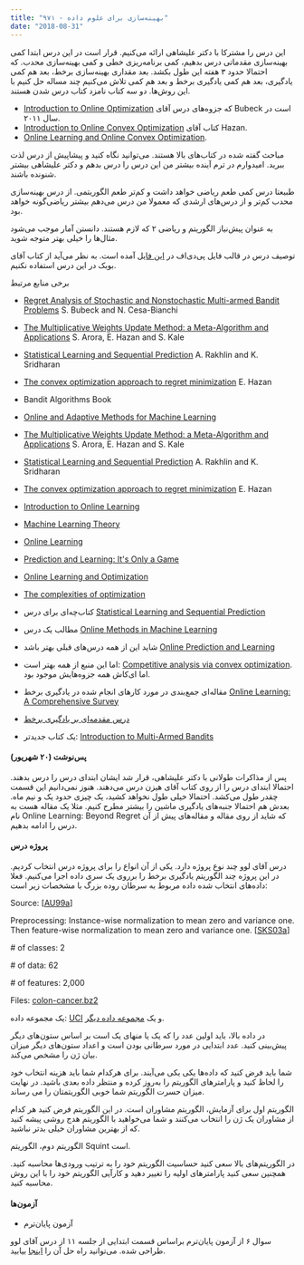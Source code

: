 ```yaml
---
title: "بهینه‌سازی برای علوم داده - ۹۷۱"
date: "2018-08-31"
---
```


این درس را مشترکا با دکتر علیشاهی ارائه می‌کنیم. قرار است در این درس ابتدا کمی بهینه‌سازی مقدماتی درس بدهیم، کمی برنامه‌ریزی خطی و کمی بهینه‌سازی محدب. که احتمالا حدود ۳ هفته این طول بکشد. بعد مقداری بهینه‌سازی برخط، بعد هم کمی یادگیری، بعد هم کمی یادگیری برخط و بعد هم کمی تلاش می‌کنیم چند مساله حل کنیم با این روش‌ها. دو سه کتاب نامزد کتاب درس شدن هستند. 

- [Introduction to Online Optimization](http://sbubeck.com/BubeckLectureNotes.pdf) که جزوه‌های درس آقای Bubeck است در سال ۲۰۱۱.
- [Introduction to Online Convex Optimization](http://ocobook.cs.princeton.edu/OCObook.pdf) کتاب آقای Hazan.
- [Online Learning and Online Convex Optimization](https://www.cs.huji.ac.il/~shais/papers/OLsurvey.pdf).

مباحث گفته شده در کتاب‌های بالا هستند. می‌توانید نگاه کنید و پیشاپیش از درس لذت ببرید. امیدوارم در ترم آینده بیشتر من این درس را درس بدهم و دکتر علیشاهی بیشتر شنونده باشند.

طبیعتا درس کمی طعم ریاضی خواهد داشت و کم‌تر طعم الگوریتمی. از درس بهینه‌سازی محدب کم‌تر و از درس‌های ارشدی که معمولا من درس می‌دهم بیشتر ریاضی‌گونه خواهد بود.

به عنوان پیش‌نیاز الگوریتم و ریاضی ۲ که لازم هستند. دانستن آمار موجب می‌شود مثال‌ها را خیلی بهتر متوجه شوید.

توصیف درس در قالب فایل پی‌دی‌اف در [این فایل](http://old.foroughmand.ir/wp-content/uploads/courses/971/opt4ds-971/opt4ds-desc-971.pdf) آمده است. به نظر می‌آید از کتاب آقای بوبک در این درس استفاده نکنیم.

برخی منابع مرتبط

- [Regret Analysis of Stochastic and Nonstochastic Multi-armed Bandit Problems](http://research.microsoft.com/en-us/um/people/sebubeck/SurveyBCB12.pdf) S. Bubeck and N. Cesa-Bianchi
- [The Multiplicative Weights Update Method: a Meta-Algorithm and Applications](http://theoryofcomputing.org/articles/v008a006/) S. Arora, E. Hazan and S. Kale 
- [Statistical Learning and Sequential Prediction](http://www.cs.cornell.edu/~sridharan/lecnotes.pdf) A. Rakhlin and K. Sridharan 
- [The convex optimization approach to regret minimization](http://www.cs.princeton.edu/~ehazan/papers/OCO-survey.pdf) E. Hazan
- Bandit Algorithms Book  
    
- [Online and Adaptive Methods for Machine Learning](https://courses.cs.washington.edu/courses/cse599i/18wi/)
- [The Multiplicative Weights Update Method: a Meta-Algorithm and Applications](http://theoryofcomputing.org/articles/v008a006/) S. Arora, E. Hazan and S. Kale 
- [Statistical Learning and Sequential Prediction](http://www.cs.cornell.edu/~sridharan/lecnotes.pdf) A. Rakhlin and K. Sridharan 
- [The convex optimization approach to regret minimization](http://www.cs.princeton.edu/~ehazan/papers/OCO-survey.pdf) E. Hazan   
    
- [Introduction to Online Learning](http://www-bcf.usc.edu/~haipengl/courses/CSCI699//)
- [Machine Learning Theory](http://www.cs.cornell.edu/courses/cs6783/2015fa/)
- [Online Learning](https://courses.cs.washington.edu/courses/cse599s/14sp/index.html)  
    
- [Prediction and Learning: It's Only a Game](http://web.eecs.umich.edu/~jabernet/eecs598course/fall2013/web/)
- [Online Learning and Optimization](https://www.cse.iitk.ac.in/users/purushot/courses/olo/2015-16-w/index.php)
- [The complexities of optimization](https://blogs.princeton.edu/imabandit/orf523-the-complexities-of-optimization/)
- کتاب‌چه‌ای برای درس [Statistical Learning and Sequential Prediction](http://www.mit.edu/~rakhlin/courses/stat928/stat928_notes.pdf)
- مطالب یک درس [Online Methods in Machine Learning](http://www.mit.edu/~rakhlin/6.883/)  
    
- شاید این از همه درس‌های قبلی بهتر باشد [Online Prediction and Learning](http://www.ece.iisc.ernet.in/~aditya/E1245_F15.html)
- اما این منبع از همه بهتر است: [Competitive analysis via convex optimization](https://homes.cs.washington.edu/~jrl/teaching/cse599I-spring-2018/). اما ای‌کاش همه جزوه‌هایش موجود بود.
- مقاله‌ای جمع‌بندی در مورد کارهای انجام شده در یادگیری برخط [Online Learning: A Comprehensive Survey](https://arxiv.org/pdf/1802.02871.pdf)
- [درس مقدمه‌ای بر یادگیری برخط](http://www-bcf.usc.edu/~haipengl/courses/CSCI699//) 
- یک کتاب جدیدتر: [Introduction to Multi-Armed Bandits](https://arxiv.org/abs/1904.07272)

#### پس‌نوشت (۲۰ شهریور)

پس از مذاکرات طولانی با دکتر علیشاهی، قرار شد ایشان ابتدای درس را درس بدهند. احتمالا ابتدای درس را از روی کتاب آقای هیزن درس می‌دهند. هنوز نمی‌دانیم این قسمت چقدر طول می‌کشد. احتمالا خیلی طول نخواهد کشید، یک چیزی حدود یک و نیم ماه. بعدش هم احتمالا جنبه‌های یادگیری ماشین را بیشتر مطرح کنیم. مثلا یک مقاله هست به نام Online Learning: Beyond Regret که شاید از روی مقاله و مقاله‌های پیش از آن درس را ادامه بدهیم.

#### پروژه درس

درس آقای لوو چند نوع پروژه دارد. یکی از آن انواع را برای پروژه درس انتخاب کردیم. در این پروژه چند الگوریتم یادگیری برخط را برروی یک سری داده اجرا می‌کنیم. فعلا داده‌های انتخاب شده داده مربوط به سرطان روده بزرگ با مشخصات زیر است:

Source: \[[AU99a](https://www.csie.ntu.edu.tw/~cjlin/libsvmtools/datasets/ref.html#AU99a)\]

Preprocessing: Instance-wise normalization to mean zero and variance one. Then feature-wise normalization to mean zero and variance one. \[[SKS03a](https://www.csie.ntu.edu.tw/~cjlin/libsvmtools/datasets/ref.html#SKS03a)\]

\# of classes: 2

\# of data: 62

\# of features: 2,000

Files: [colon-cancer.bz2](https://www.csie.ntu.edu.tw/~cjlin/libsvmtools/datasets/binary/colon-cancer.bz2)

یک مجموعه داده: [UCI](https://archive.ics.uci.edu/ml/datasets.html) و یک [مجموعه داده دیگر](https://www.csie.ntu.edu.tw/~cjlin/libsvmtools/datasets/).

در داده بالا، باید اولین عدد را که یک یا منهای یک است بر اساس ستون‌های دیگر پیش‌بینی کنید. عدد ابتدایی در مورد سرطانی بودن است و اعداد ستون‌های دیگر میزان بیان ژن را مشخص می‌کند.

شما باید فرض کنید که داده‌ها یکی یکی می‌آیند. برای هرکدام شما باید هزینه انتخاب خود را لحاظ کنید و پارامترهای الگوریتم را به‌روز کرده و منتظر داده بعدی باشید. در نهایت میزان حسرت الگوریتم شما خوبی الگوریتمتان را می رساند.

الگوریتم اول برای آزمایش، الگوریتم مشاوران است. در این الگوریتم فرض کنید هر کدام از مشاوران یک ژن را انتخاب می‌کنند و شما می‌خواهید با الگوریتم هدج روشی پیشه کنید که از بهترین مشاوران خیلی بدتر نباشید.

الگوریتم دوم، الگوریتم Squint است.

در الگوریتم‌های بالا سعی کنید حساسیت الگوریتم خود را به ترتیب ورودی‌ها محاسبه کنید. همچنین سعی کنید پارامترهای اولیه را تغییر دهید و کارآیی الگوریتم خود را با این روش محاسبه کنید.

#### آزمون‌ها

- آزمون پایان‌ترم

سوال ۶ از آزمون پایان‌ترم براساس قسمت ابتدایی از جلسه ۱۱ از درس آقای لوو طراحی شده. می‌توانید راه حل آن را [اینجا](https://haipeng-luo.net/courses/CSCI699/lecture11.pdf) بیابید.
